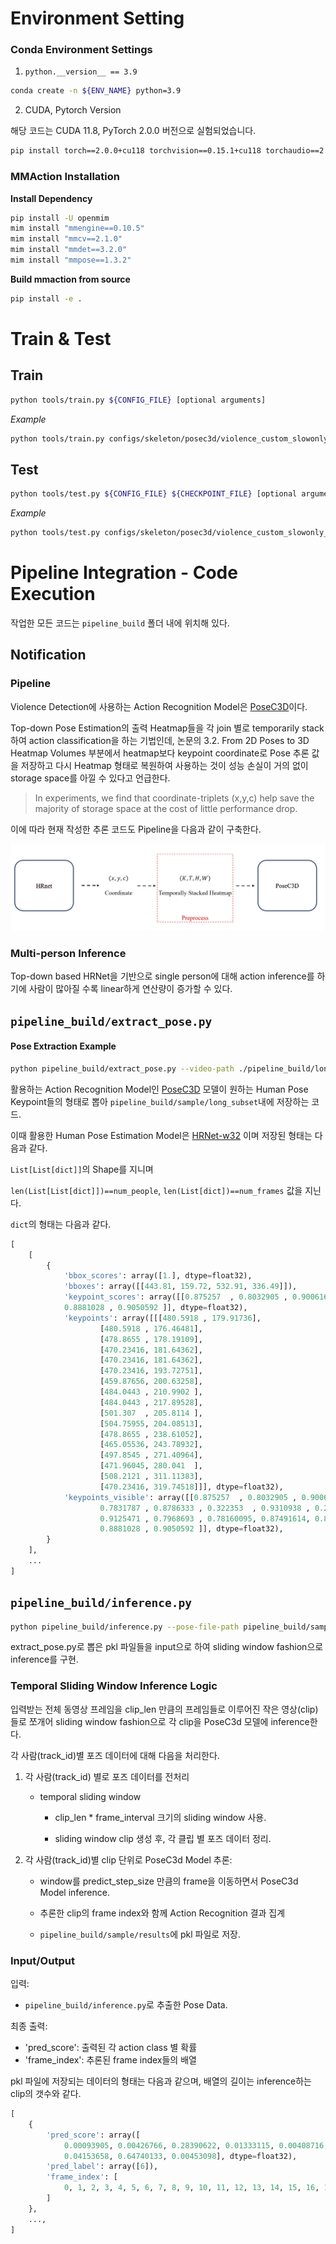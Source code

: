 # Environment Setting

### Conda Environment Settings
1. `python.__version__ == 3.9`
```bash
conda create -n ${ENV_NAME} python=3.9
```
2. CUDA, Pytorch Version

해당 코드는 CUDA 11.8, PyTorch 2.0.0 버전으로 실험되었습니다.
```bash
pip install torch==2.0.0+cu118 torchvision==0.15.1+cu118 torchaudio==2.0.1+cu118 --index-url https://download.pytorch.org/whl/cu118
```

### MMAction Installation

**Install Dependency**
```bash
pip install -U openmim
mim install "mmengine==0.10.5"
mim install "mmcv==2.1.0"
mim install "mmdet==3.2.0"
mim install "mmpose==1.3.2"
```

**Build mmaction from source**
```bash
pip install -e .
```

# Train & Test
## Train

```bash
python tools/train.py ${CONFIG_FILE} [optional arguments]
```

_Example_
```bash
python tools/train.py configs/skeleton/posec3d/violence_custom_slowonly_r50_8xb16-u48-240e_ntu60-xsub-keypoint.py
```

## Test

```bash
python tools/test.py ${CONFIG_FILE} ${CHECKPOINT_FILE} [optional arguments]
```

_Example_
```bash
python tools/test.py configs/skeleton/posec3d/violence_custom_slowonly_r50_8xb16-u48-240e_ntu60-xsub-keypoint.py pipeline_integration/weights/best_acc_top1_epoch_62.pth
```


# Pipeline Integration - Code Execution
작업한 모든 코드는 `pipeline_build` 폴더 내에 위치해 있다.

## Notification
### Pipeline
Violence Detection에 사용하는 Action Recognition Model은 [PoseC3D](https://arxiv.org/abs/2104.13586)이다. 

Top-down Pose Estimation의 출력 Heatmap들을 각 join 별로 temporarily stack하여 action classification을 하는 기법인데, 논문의 3.2. From 2D Poses to 3D Heatmap Volumes 부분에서 heatmap보다 keypoint coordinate로 Pose 추론 값을 저장하고 다시 Heatmap 형태로 복원하여 사용하는 것이 성능 손실이 거의 없이 storage space를 아낄 수 있다고 언급한다.

> In experiments, we find that coordinate-triplets (x,y,c) help save the majority of storage space at the cost of little performance drop.

이에 따라 현재 작성한 추론 코드도 Pipeline을 다음과 같이 구축한다.

![Pipeline](imgs/image.png)

### Multi-person Inference
Top-down based HRNet을 기반으로 single person에 대해 action inference를 하기에 사람이 많아질 수록 linear하게 연산량이 증가할 수 있다.


## `pipeline_build/extract_pose.py`
#### Pose Extraction Example  
```bash
python pipeline_build/extract_pose.py --video-path ./pipeline_build/long_subset/1_074_1_01.mp4
```
활용하는 Action Recognition Model인 [PoseC3D](https://arxiv.org/abs/2104.13586) 모델이 원하는 Human Pose Keypoint들의 형태로 뽑아 `pipeline_build/sample/long_subset`내에 저장하는 코드.

이때 활용한 Human Pose Estimation Model은 [HRNet-w32](https://arxiv.org/abs/1908.07919) 이며 저장된 형태는 다음과 같다.

`List[List[dict]]`의 Shape를 지니며

`len(List[List[dict]])==num_people`,
`len(List[dict])==num_frames` 값을 지닌다.

`dict`의 형태는 다음과 같다.
```python
[
    [
        {
            'bbox_scores': array([1.], dtype=float32),
            'bboxes': array([[443.81, 159.72, 532.91, 336.49]]),
            'keypoint_scores': array([[0.875257  , 0.8032905 , 0.90061617, 0.6363667 , 0.8965926, 0.7831787 , 0.8786333 , 0.322353  , 0.9310938 , 0.22244653, 0.9125471 , 0.7968693 , 0.78160095, 0.87491614, 0.885747  ,
            0.8881028 , 0.9050592 ]], dtype=float32),
            'keypoints': array([[[480.5918 , 179.91736],
                    [480.5918 , 176.46481],
                    [478.8655 , 178.19109],
                    [470.23416, 181.64362],
                    [470.23416, 181.64362],
                    [470.23416, 193.72751],
                    [459.87656, 200.63258],
                    [484.0443 , 210.9902 ],
                    [484.0443 , 217.89528],
                    [501.307  , 205.8114 ],
                    [504.75955, 204.08513],
                    [478.8655 , 238.61052],
                    [465.05536, 243.78932],
                    [497.8545 , 271.40964],
                    [471.96045, 280.041  ],
                    [508.2121 , 311.11383],
                    [470.23416, 319.74518]]], dtype=float32),
            'keypoints_visible': array([[0.875257  , 0.8032905 , 0.90061617, 0.6363667 , 0.8965926 ,
                    0.7831787 , 0.8786333 , 0.322353  , 0.9310938 , 0.22244653,
                    0.9125471 , 0.7968693 , 0.78160095, 0.87491614, 0.885747  ,
                    0.8881028 , 0.9050592 ]], dtype=float32),
        }
    ],
    ...
]
```


## `pipeline_build/inference.py`
```bash
python pipeline_build/inference.py --pose-file-path pipeline_build/sample/long_subset/1_071_1_04.pkl --clip-len 48 --predict-step-size 12 --device cuda:0
```
extract_pose.py로 뽑은 pkl 파일들을 input으로 하여 sliding window fashion으로 inference를 구현.


### Temporal Sliding Window Inference Logic
입력받는 전체 동영상 프레임을 clip_len 만큼의 프레임들로 이루어진 작은 영상(clip)들로 쪼개어 sliding window fashion으로 각 clip을 PoseC3d 모델에 inference한다.


각 사람(track_id)별 포즈 데이터에 대해 다음을 처리한다.

1. 각 사람(track_id) 별로 포즈 데이터를 전처리

    - temporal sliding window

        - clip_len * frame_interval 크기의 sliding window 사용.

        - sliding window clip 생성 후, 각 클립 별 포즈 데이터 정리.


2. 각 사람(track_id)별 clip 단위로 PoseC3d Model 추론:

    - window를 predict_step_size 만큼의 frame을 이동하면서 PoseC3d Model inference.

    - 추론한 clip의 frame index와 함께 Action Recognition 결과 집계

    - `pipeline_build/sample/results`에 pkl 파일로 저장.

### Input/Output
입력:
- `pipeline_build/inference.py`로 추출한 Pose Data.

최종 출력:
- 'pred_score': 출력된 각 action class 별 확률
- 'frame_index': 추론된 frame index들의 배열

pkl 파일에 저장되는 데이터의 형태는 다음과 같으며, 배열의 길이는 inference하는 clip의 갯수와 같다.
```python
[
    {
        'pred_score': array([
            0.00093905, 0.00426766, 0.28390622, 0.01333115, 0.00408716,
            0.04153658, 0.64740133, 0.00453098], dtype=float32), 
        'pred_label': array([6]), 
        'frame_index': [
            0, 1, 2, 3, 4, 5, 6, 7, 8, 9, 10, 11, 12, 13, 14, 15, 16, 17, 18, 19, 20, 21, 22, 23, 24, 25, 26, 27, 28, 29, 30, 31, 32, 33, 34, 35, 36, 37, 38, 39, 40, 41, 42, 43, 44, 45, 46, 47
        ]
    },
    ...,
]
```

